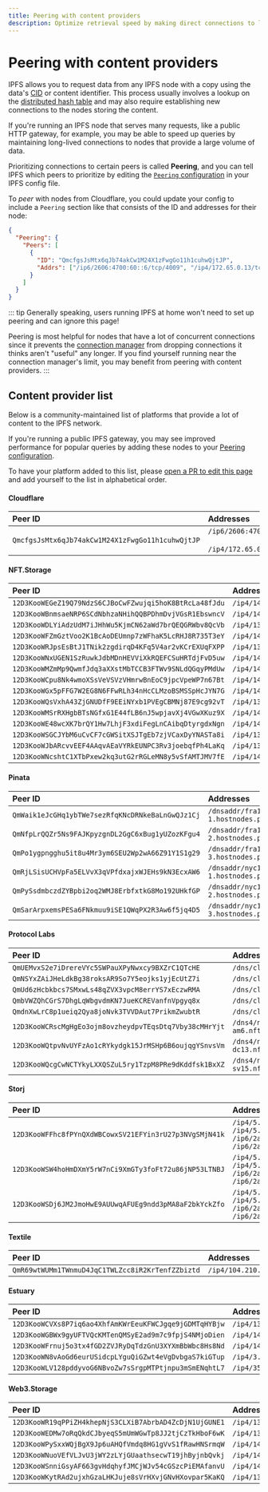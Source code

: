 ```yaml
---
title: Peering with content providers
description: Optimize retrieval speed by making direct connections to large content providers.
---
```


# Peering with content providers

IPFS allows you to request data from any IPFS node with a copy using the data's [CID][cid-explainer] or content identifier. This process usually involves a lookup on the [distributed hash table][dht-explainer] and may also require establishing new connections to the nodes storing the content. 

If you're running an IPFS node that serves many requests, like a public HTTP gateway, for example, you may be able to speed up queries by maintaining long-lived connections to nodes that provide a large volume of data. 

Prioritizing connections to certain peers is called **Peering**, and you can tell IPFS which peers to prioritize by editing the [`Peering` configuration][docs-peering-config] in your IPFS config file.

To _peer_ with nodes from Cloudflare, you could update your config to include a `Peering` section like that consists of the ID and addresses for their node:

```json
{
  "Peering": {
    "Peers": [
      {
        "ID": "QmcfgsJsMtx6qJb74akCw1M24X1zFwgGo11h1cuhwQjtJP",
        "Addrs": ["/ip6/2606:4700:60::6/tcp/4009", "/ip4/172.65.0.13/tcp/4009"]
      }
    ]
  }
}
```

::: tip
Generally speaking, users running IPFS at home won't need to set up peering and can ignore this page!

Peering is most helpful for nodes that have a lot of concurrent connections since it prevents the [connection manager][docs-connmgr] from dropping connections it thinks aren't "useful" any longer. If you find yourself running near the connection manager's limit, you may benefit from peering with content providers.
:::

## Content provider list

Below is a community-maintained list of platforms that provide a lot of content to the IPFS network.

If you're running a public IPFS gateway, you may see improved performance for popular queries by adding these nodes to your [Peering configuration][docs-peering-config].

To have your platform added to this list, please [open a PR to edit this page](https://github.com/ipfs/ipfs-docs/edit/main/docs/how-to/peering-with-content-providers.md) and add yourself to the list in alphabetical order.

#### Cloudflare

|Peer ID|Addresses|
|:-|:-|
|`QmcfgsJsMtx6qJb74akCw1M24X1zFwgGo11h1cuhwQjtJP`|`/ip6/2606:4700:60::6/tcp/4009` <br/><br/>`/ip4/172.65.0.13/tcp/4009`|

#### NFT.Storage

|Peer ID|Addresses|
|:-|:-|
|`12D3KooWEGeZ19Q79NdzS6CJBoCwFZwujqi5hoK8BtRcLa48fJdu`|`/ip4/145.40.96.233/tcp/4001`|
|`12D3KooWBnmsaeNRP6SCdNbhzaNHihQQBPDhmDvjVGsR1EbswncV`|`/ip4/147.75.87.85/tcp/4001`|
|`12D3KooWDLYiAdzUdM7iJHhWu5KjmCN62aWd7brQEQGRWbv8QcVb`|`/ip4/136.144.57.203/tcp/4001`|
|`12D3KooWFZmGztVoo2K1BcAoDEUmnp7zWFhaK5LcRHJ8R735T3eY`|`/ip4/145.40.69.29/tcp/4001`|
|`12D3KooWRJpsEsBtJ1TNik2zgdirqD4KFq5V4ar2vKCrEXUqFXPP`|`/ip4/139.178.70.235/tcp/4001`|
|`12D3KooWNxUGEN1SzRuwkJdbMDnHEVViXkRQEFCSuHRTdjFvD5uw`|`/ip4/145.40.67.89/tcp/4001`|
|`12D3KooWMZmMp9QwmfJdq3aXXstMbTCCB3FTWv9SNLdQGqyPMdUw`|`/ip4/145.40.69.133/tcp/4001`|
|`12D3KooWCpu8Nk4wmoXSsVeVSVzVHmrwBnEoC9jpcVpeWP7n67Bt`|`/ip4/145.40.69.171/tcp/4001`|
|`12D3KooWGx5pFFG7W2EG8N6FFwRLh34nHcCLMzoBSMSSpHcJYN7G`|`/ip4/145.40.90.235/tcp/4001`|
|`12D3KooWQsVxhA43ZjGNUDfF9EEiNYxb1PVEgCBMNj87E9cg92vT`|`/ip4/139.178.69.135/tcp/4001`|
|`12D3KooWMSrRXHgbBTsNGfxG1E44fLB6nJ5wpjavXj4VGwXKuz9X`|`/ip4/147.75.32.99/tcp/4001`|
|`12D3KooWE48wcXK7brQY1Hw7LhjF3xdiFegLnCAibqDtyrgdxNgn`|`/ip4/147.75.86.227/tcp/4001`|
|`12D3KooWSGCJYbM6uCvCF7cGWSitXSJTgEb7zjVCaxDyYNASTa8i`|`/ip4/136.144.55.33/tcp/4001`|
|`12D3KooWJbARcvvEEF4AAqvAEaVYRkEUNPC3Rv3joebqfPh4LaKq`|`/ip4/136.144.57.127/tcp/4001`|
|`12D3KooWNcshtC1XTbPxew2kq3utG2rRGLeMN8y5vSfAMTJMV7fE`|`/ip4/147.75.87.249/tcp/4001`|

#### Pinata
|Peer ID|Addresses|
|:-|:-|
|`QmWaik1eJcGHq1ybTWe7sezRfqKNcDRNkeBaLnGwQJz1Cj`|`/dnsaddr/fra1-1.hostnodes.pinata.cloud`|
|`QmNfpLrQQZr5Ns9FAJKpyzgnDL2GgC6xBug1yUZozKFgu4`|`/dnsaddr/fra1-2.hostnodes.pinata.cloud`|
|`QmPo1ygpngghu5it8u4Mr3ym6SEU2Wp2wA66Z91Y1S1g29`|`/dnsaddr/fra1-3.hostnodes.pinata.cloud`|
|`QmRjLSisUCHVpFa5ELVvX3qVPfdxajxWJEHs9kN3EcxAW6`|`/dnsaddr/nyc1-1.hostnodes.pinata.cloud`|
|`QmPySsdmbczdZYBpbi2oq2WMJ8ErbfxtkG8Mo192UHkfGP`|`/dnsaddr/nyc1-2.hostnodes.pinata.cloud`|
|`QmSarArpxemsPESa6FNkmuu9iSE1QWqPX2R3Aw6f5jq4D5`|`/dnsaddr/nyc1-3.hostnodes.pinata.cloud`|

#### Protocol Labs

|Peer ID|Addresses|
|:-|:-|
|`QmUEMvxS2e7iDrereVYc5SWPauXPyNwxcy9BXZrC1QTcHE`|`/dns/cluster0.fsn.dwebops.pub`|
|`QmNSYxZAiJHeLdkBg38roksAR9So7Y5eojks1yjEcUtZ7i`|`/dns/cluster1.fsn.dwebops.pub`|
|`QmUd6zHcbkbcs7SMxwLs48qZVX3vpcM8errYS7xEczwRMA`|`/dns/cluster2.fsn.dwebops.pub`|
|`QmbVWZQhCGrS7DhgLqWbgvdmKN7JueKCREVanfnVpgyq8x`|`/dns/cluster3.fsn.dwebops.pub`|
|`QmdnXwLrC8p1ueiq2Qya8joNvk3TVVDAut7PrikmZwubtR`|`/dns/cluster4.fsn.dwebops.pub`|
|`12D3KooWCRscMgHgEo3ojm8ovzheydpvTEqsDtq7Vby38cMHrYjt`|`/dns4/nft-storage-am6.nft.dwebops.net/tcp/18402`|
|`12D3KooWQtpvNvUYFzAo1cRYkydgk15JrMSHp6B6oujqgYSnvsVm`|`/dns4/nft-storage-dc13.nft.dwebops.net/tcp/18402`|
|`12D3KooWQcgCwNCTYkyLXXQSZuL5ry1TzpM8PRe9dKddfsk1BxXZ`|`/dns4/nft-storage-sv15.nft.dwebops.net/tcp/18402`|

#### Storj

|Peer ID|Addresses|
|:-|:-|
|`12D3KooWFFhc8fPYnQXdWBCowxSV21EFYin3rU27p3NVgSMjN41k`|`/ip4/5.161.92.43/tcp/4001`<br/>`/ip4/5.161.92.43/udp/4001/quic`<br/>`/ip6/2a01:4ff:f0:3b1e::1/tcp/4001`<br/>`/ip6/2a01:4ff:f0:3b1e::1/udp/4001/quic`|
|`12D3KooWSW4hoHmDXmY5rW7nCi9XmGTy3foFt72u86jNP53LTNBJ`|`/ip4/5.161.55.227/tcp/4001`<br/>`/ip4/5.161.55.227/udp/4001/quic`<br/>`/ip6/2a01:4ff:f0:1e5a::1/tcp/4001`<br/>`/ip6/2a01:4ff:f0:1e5a::1/udp/4001/quic`|
|`12D3KooWSDj6JM2JmoHwE9AUUwqAFUEg9ndd3pMA8aF2bkYckZfo`|`/ip4/5.161.92.36/tcp/4001`<br/>`/ip4/5.161.92.36/udp/4001/quic`<br/>`/ip6/2a01:4ff:f0:3764::1/tcp/4001`<br/>`/ip6/2a01:4ff:f0:3764::1/udp/4001/quic`|

#### Textile

|Peer ID|Addresses|
|:-|:-|
|`QmR69wtWUMm1TWnmuD4JqC1TWLZcc8iR2KrTenfZZbiztd`|`/ip4/104.210.43.77`|

#### Estuary
|Peer ID|Addresses|
|:-|:-|
|`12D3KooWCVXs8P7iq6ao4XhfAmKWrEeuKFWCJgqe9jGDMTqHYBjw`|`/ip4/139.178.68.217/tcp/6744`|
|`12D3KooWGBWx9gyUFTVQcKMTenQMSyE2ad9m7c9fpjS4NMjoDien`|`/ip4/147.75.49.71/tcp/6745`|
|`12D3KooWFrnuj5o3tx4fGD2ZVJRyDqTdzGnU3XYXmBbWbc8Hs8Nd`|`/ip4/147.75.86.255/tcp/6745`|
|`12D3KooWN8vAoGd6eurUSidcpLYguQiGZwt4eVgDvbgaS7kiGTup`|`/ip4/3.134.223.177/tcp/6745`|
|`12D3KooWLV128pddyvoG6NBvoZw7sSrgpMTPtjnpu3mSmENqhtL7`|`/ip4/35.74.45.12/udp/6746/quic`|

#### Web3.Storage

|Peer ID|Addresses|
|:-|:-|
|`12D3KooWR19qPPiZH4khepNjS3CLXiB7AbrbAD4ZcDjN1UjGUNE1`|`/ip4/139.178.69.155/tcp/4001`|
|`12D3KooWEDMw7oRqQkdCJbyeqS5mUmWGwTp8JJ2tjCzTkHboF6wK`|`/ip4/139.178.68.91/tcp/4001`|
|`12D3KooWPySxxWQjBgX9Jp6uAHQfVmdq8HG1gVvS1fRawHNSrmqW`|`/ip4/147.75.33.191/tcp/4001`|
|`12D3KooWNuoVEfVLJvU3jWY2zLYjGUaathsecwT19jhByjnbQvkj`|`/ip4/147.75.32.73/tcp/4001`|
|`12D3KooWSnniGsyAF663gvHdqhyfJMCjWJv54cGSzcPiEMAfanvU`|`/ip4/145.40.89.195/tcp/4001`|
|`12D3KooWKytRAd2ujxhGzaLHKJuje8sVrHXvjGNvHXovpar5KaKQ`|`/ip4/136.144.56.153/tcp/4001`|
[dht-explainer]: /concepts/how-ipfs-works/#distributed-hash-tables-dhts
[cid-explainer]: /concepts/content-addressing/#identifier-formats
[docs-peering-config]: /how-to/configure-node/#peering
[docs-connmgr]: /how-to/configure-node/#basic-connection-manager
